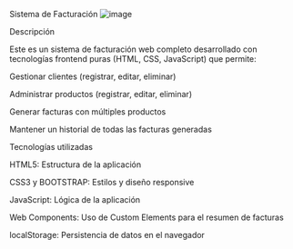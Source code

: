 Sistema de Facturación
![image](https://github.com/user-attachments/assets/2db4aa0a-010b-4dc5-b99d-c6129c5428c1)

Descripción

Este es un sistema de facturación web completo desarrollado con tecnologías frontend puras (HTML, CSS, JavaScript) que permite:

Gestionar clientes (registrar, editar, eliminar)

Administrar productos (registrar, editar, eliminar)

Generar facturas con múltiples productos

Mantener un historial de todas las facturas generadas


Tecnologías utilizadas

HTML5: Estructura de la aplicación

CSS3 y BOOTSTRAP: Estilos y diseño responsive

JavaScript: Lógica de la aplicación

Web Components: Uso de Custom Elements para el resumen de facturas

localStorage: Persistencia de datos en el navegador 

